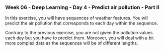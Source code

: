 ### Week 06 - Deep Learning - Day 4 - Predict air pollution - Part II

In this exercise, you will have sequences of weather features. You will predict the air pollution that corresponds to each day within the sequence.


Contrary to the previous exercise, you are not given the pollution values each day but you have to predict them. Moreover, you will deal with a bit more complex data as the sequences will be of different lengths.
